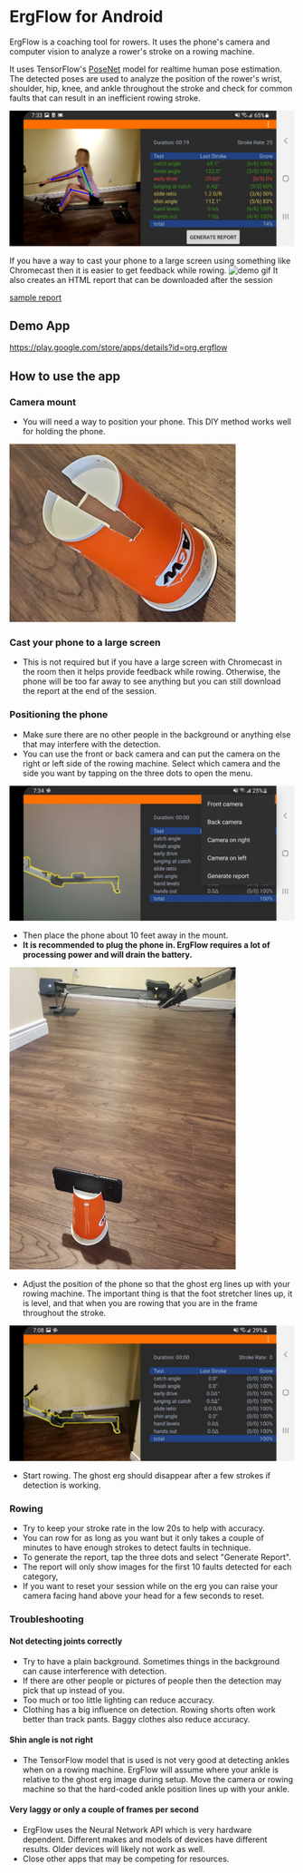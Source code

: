 # ErgFlow for Android

ErgFlow is a coaching tool for rowers. It uses the phone's camera and computer vision to analyze a rower's stroke on a rowing machine.

It uses TensorFlow's [PoseNet](https://github.com/tensorflow/examples/tree/master/lite/examples/posenet/android) model for realtime human pose estimation. The detected poses are used to analyze the position of the rower's wrist, shoulder, hip, knee, and ankle throughout the stroke and check for common faults that can result in an inefficient rowing stroke.

![screenshot](images/phone_screenshot.jpg)

If you have a way to cast your phone to a large screen using something like Chromecast then it is easier to get feedback while rowing.
![demo gif](images/ergflow_demo.gif)
It also creates an HTML report that can be downloaded after the session

[sample report](https://ergflow.github.io/samples/SampleReport.html)

## Demo App

https://play.google.com/store/apps/details?id=org.ergflow

## How to use the app

### Camera mount

* You will need a way to position your phone. This DIY method works well for holding the phone.

![camera mount](images/camera_mount.jpg)

### Cast your phone to a large screen

* This is not required but if you have a large screen with Chromecast in the room then it helps provide feedback while rowing. Otherwise, the phone will be too far away to see anything but you can still download the report at the end of the session.

### Positioning the phone

* Make sure there are no other people in the background or anything else that may interfere with the detection.
* You can use the front or back camera and can put the camera on the right or left side of the rowing machine. Select which camera and the side you want by tapping on the three dots to open the menu.

![menu](images/menu.jpg)

* Then place the phone about 10 feet away in the mount. 
* **It is recommended to plug the phone in. ErgFlow requires a lot of processing power and will drain the battery.**

![camera in mount](images/camera_mount_with_phone.jpg)

* Adjust the position of the phone so that the ghost erg lines up with your rowing machine. The important thing is that the foot stretcher lines up, it is level, and that when you are rowing that you are in the frame throughout the stroke. 
 
![ghost erg](images/ghost_erg.jpg)

* Start rowing. The ghost erg should disappear after a few strokes if detection is working.

### Rowing

* Try to keep your stroke rate in the low 20s to help with accuracy. 
* You can row for as long as you want but it only takes a couple of minutes to have enough strokes to detect faults in technique.
* To generate the report, tap the three dots and select "Generate Report".
* The report will only show images for the first 10 faults detected for each category,
* If you want to reset your session while on the erg you can raise your camera facing hand above your head for a few seconds to reset.

### Troubleshooting

#### Not detecting joints correctly

* Try to have a plain background. Sometimes things in the background can cause interference with detection.
* If there are other people or pictures of people then the detection may pick that up instead of you.
* Too much or too little lighting can reduce accuracy.
* Clothing has a big influence on detection. Rowing shorts often work better than track pants. Baggy clothes also reduce accuracy.

#### Shin angle is not right

* The TensorFlow model that is used is not very good at detecting ankles when on a rowing machine. ErgFlow will assume where your ankle is relative to the ghost erg image during setup. Move the camera or rowing machine so that the hard-coded ankle position lines up with your ankle.

#### Very laggy or only a couple of frames per second

* ErgFlow uses the Neural Network API which is very hardware dependent. Different makes and models of devices have different results. Older devices will likely not work as well.
* Close other apps that may be competing for resources.
